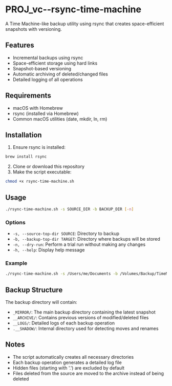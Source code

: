 # PROJ_vc--rsync-time-machine
A Time Machine-like backup utility using rsync that creates space-efficient snapshots with versioning.

## Features
- Incremental backups using rsync
- Space-efficient storage using hard links
- Snapshot-based versioning
- Automatic archiving of deleted/changed files
- Detailed logging of all operations

## Requirements
- macOS with Homebrew
- rsync (installed via Homebrew)
- Common macOS utilities (date, mkdir, ln, rm)

## Installation
1. Ensure rsync is installed:
```bash
brew install rsync
```

2. Clone or download this repository
3. Make the script executable:
```bash
chmod +x rsync-time-machine.sh
```

## Usage
```bash
./rsync-time-machine.sh -s SOURCE_DIR -b BACKUP_DIR [-n]
```

### Options
- `-s, --source-top-dir SOURCE`: Directory to backup
- `-b, --backup-top-dir TARGET`: Directory where backups will be stored
- `-n, --dry-run`: Perform a trial run without making any changes
- `-h, --help`: Display help message

### Example
```bash
./rsync-time-machine.sh -s /Users/me/Documents -b /Volumes/Backup/TimeMachine
```

## Backup Structure
The backup directory will contain:
- `_MIRROR/`: The main backup directory containing the latest snapshot
- `__ARCHIVE/`: Contains previous versions of modified/deleted files
- `__LOGS/`: Detailed logs of each backup operation
- `.__SHADOW/`: Internal directory used for detecting moves and renames

## Notes
- The script automatically creates all necessary directories
- Each backup operation generates a detailed log file
- Hidden files (starting with '.') are excluded by default
- Files deleted from the source are moved to the archive instead of being deleted
